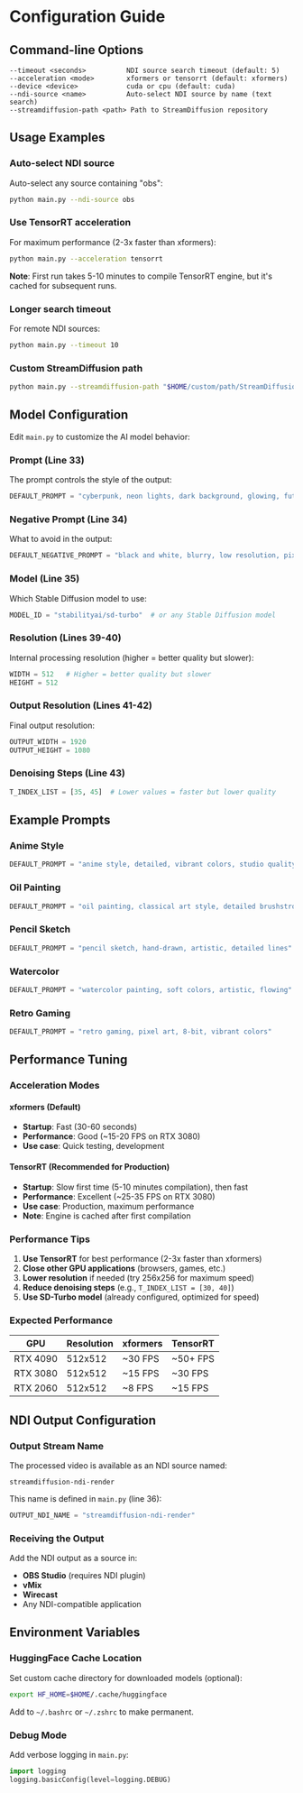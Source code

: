 # Configuration Guide

## Command-line Options

```
--timeout <seconds>          NDI source search timeout (default: 5)
--acceleration <mode>        xformers or tensorrt (default: xformers)
--device <device>            cuda or cpu (default: cuda)
--ndi-source <name>          Auto-select NDI source by name (text search)
--streamdiffusion-path <path> Path to StreamDiffusion repository
```

## Usage Examples

### Auto-select NDI source

Auto-select any source containing "obs":
```bash
python main.py --ndi-source obs
```

### Use TensorRT acceleration

For maximum performance (2-3x faster than xformers):
```bash
python main.py --acceleration tensorrt
```

**Note**: First run takes 5-10 minutes to compile TensorRT engine, but it's cached for subsequent runs.

### Longer search timeout

For remote NDI sources:
```bash
python main.py --timeout 10
```

### Custom StreamDiffusion path

```bash
python main.py --streamdiffusion-path "$HOME/custom/path/StreamDiffusion"
```

## Model Configuration

Edit `main.py` to customize the AI model behavior:

### Prompt (Line 33)

The prompt controls the style of the output:

```python
DEFAULT_PROMPT = "cyberpunk, neon lights, dark background, glowing, futuristic"
```

### Negative Prompt (Line 34)

What to avoid in the output:

```python
DEFAULT_NEGATIVE_PROMPT = "black and white, blurry, low resolution, pixelated, pixel art, low quality, low fidelity"
```

### Model (Line 35)

Which Stable Diffusion model to use:

```python
MODEL_ID = "stabilityai/sd-turbo"  # or any Stable Diffusion model
```

### Resolution (Lines 39-40)

Internal processing resolution (higher = better quality but slower):

```python
WIDTH = 512   # Higher = better quality but slower
HEIGHT = 512
```

### Output Resolution (Lines 41-42)

Final output resolution:

```python
OUTPUT_WIDTH = 1920
OUTPUT_HEIGHT = 1080
```

### Denoising Steps (Line 43)

```python
T_INDEX_LIST = [35, 45]  # Lower values = faster but lower quality
```

## Example Prompts

### Anime Style
```python
DEFAULT_PROMPT = "anime style, detailed, vibrant colors, studio quality"
```

### Oil Painting
```python
DEFAULT_PROMPT = "oil painting, classical art style, detailed brushstrokes"
```

### Pencil Sketch
```python
DEFAULT_PROMPT = "pencil sketch, hand-drawn, artistic, detailed lines"
```

### Watercolor
```python
DEFAULT_PROMPT = "watercolor painting, soft colors, artistic, flowing"
```

### Retro Gaming
```python
DEFAULT_PROMPT = "retro gaming, pixel art, 8-bit, vibrant colors"
```

## Performance Tuning

### Acceleration Modes

#### xformers (Default)
- **Startup**: Fast (30-60 seconds)
- **Performance**: Good (~15-20 FPS on RTX 3080)
- **Use case**: Quick testing, development

#### TensorRT (Recommended for Production)
- **Startup**: Slow first time (5-10 minutes compilation), then fast
- **Performance**: Excellent (~25-35 FPS on RTX 3080)
- **Use case**: Production, maximum performance
- **Note**: Engine is cached after first compilation

### Performance Tips

1. **Use TensorRT** for best performance (2-3x faster than xformers)
2. **Close other GPU applications** (browsers, games, etc.)
3. **Lower resolution** if needed (try 256x256 for maximum speed)
4. **Reduce denoising steps** (e.g., `T_INDEX_LIST = [30, 40]`)
5. **Use SD-Turbo model** (already configured, optimized for speed)

### Expected Performance

| GPU | Resolution | xformers | TensorRT |
|-----|-----------|----------|----------|
| RTX 4090 | 512x512 | ~30 FPS | ~50+ FPS |
| RTX 3080 | 512x512 | ~15 FPS | ~30 FPS |
| RTX 2060 | 512x512 | ~8 FPS | ~15 FPS |

## NDI Output Configuration

### Output Stream Name

The processed video is available as an NDI source named:
```
streamdiffusion-ndi-render
```

This name is defined in `main.py` (line 36):
```python
OUTPUT_NDI_NAME = "streamdiffusion-ndi-render"
```

### Receiving the Output

Add the NDI output as a source in:
- **OBS Studio** (requires NDI plugin)
- **vMix**
- **Wirecast**
- Any NDI-compatible application

## Environment Variables

### HuggingFace Cache Location

Set custom cache directory for downloaded models (optional):
```bash
export HF_HOME=$HOME/.cache/huggingface
```

Add to `~/.bashrc` or `~/.zshrc` to make permanent.

### Debug Mode

Add verbose logging in `main.py`:
```python
import logging
logging.basicConfig(level=logging.DEBUG)
```
